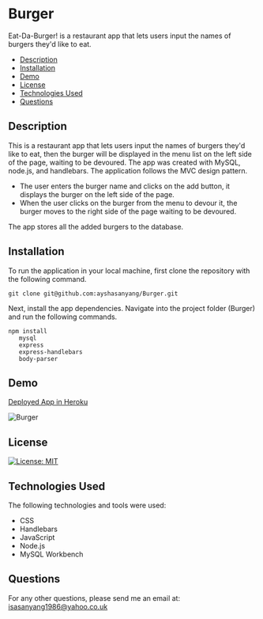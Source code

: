 # Burger
 Eat-Da-Burger! is a restaurant app that lets users input the names of burgers they'd like to eat.

- [Description](#description)
- [Installation](#installation)
- [Demo](#demo)
- [License](#license)
- [Technologies Used](#technologies-used)
- [Questions](#questions)

## Description
This is a restaurant app that lets users input the names of burgers they'd like to eat, then the burger will be displayed in the menu list on the left side of the page, waiting to be devoured. The app was created with MySQL, node.js, and handlebars. The application follows the MVC design pattern.

- The user enters the burger name and clicks on the add button, it displays the burger on the left side of the page.   
- When the user clicks on the burger from the menu to devour it, the burger moves to the right side of the page waiting to be devoured.

The app stores all the added burgers to the database.

## Installation
To run the application in your local machine, first clone the repository with the following command.
```
git clone git@github.com:ayshasanyang/Burger.git
```
Next, install the app dependencies.
Navigate into the project folder (Burger) and run the following commands.
```
npm install
   mysql
   express
   express-handlebars
   body-parser
```
## Demo

[Deployed App in Heroku](https://sleepy-reaches-91541.herokuapp.com/)


![Burger](public/assets/img/burger.gif)

## License
[![License: MIT](https://img.shields.io/badge/License-MIT-yellow.svg)](https://opensource.org/licenses/MIT)

## Technologies Used
The following technologies and tools were used:
- CSS
- Handlebars
- JavaScript
- Node.js
- MySQL Workbench

## Questions
For any other questions, please send me an email at: isasanyang1986@yahoo.co.uk
